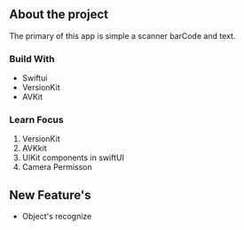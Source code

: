 
## About the project
The primary of this app is simple a scanner barCode and text.


### Build With

* Swiftui
* VersionKit
* AVKit

### Learn Focus

1. VersionKit
2. AVKkit
3. UIKit components in swiftUI
4. Camera Permisson


## New Feature's 
* Object's recognize





